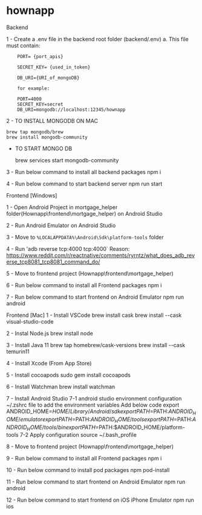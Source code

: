 # hownapp

Backend

1 - Create a .env file in the backend root folder (backend/.env)
a. This file must contain:

        PORT= {port_apis}

        SECRET_KEY= {used_in_token}

        DB_URI={URI_of_mongoDB}

        for example:

        PORT=4000
        SECRET_KEY=secret
        DB_URI=mongodb://localhost:12345/hownapp

2 - TO INSTALL MONGODB ON MAC

    brew tap mongodb/brew
    brew install mongodb-community

- TO START MONGO DB

  brew services start mongodb-community

3 - Run below command to install all backend packages
npm i

4 - Run below command to start backend server
npm run start

Frontend [Windows]

1 - Open Android Project in mortgage_helper folder(Hownapp\frontend\mortgage_helper) on Android Studio

2 - Run Android Emulator on Android Studio

3 - Move to `%LOCALAPPDATA%\Android\Sdk\platform-tools` folder

4 - Run 'adb reverse tcp:4000 tcp:4000`
Reason: https://www.reddit.com/r/reactnative/comments/ryrntz/what_does_adb_reverse_tcp8081_tcp8081_command_do/

5 - Move to frontend project (Hownapp\frontend\mortgage_helper)

6 - Run below command to install all Frontend packages
npm i

7 - Run below command to start frontend on Android Emulator
npm run android

Frontend [Mac]
1 - Install VSCode
brew install cask
brew install --cask visual-studio-code

2 - Instal Node.js
brew install node

3 - Install Java 11
brew tap homebrew/cask-versions
brew install --cask temurin11

4 - Install Xcode (From App Store)

5 - Install cocoapods
sudo gem install cocoapods

6 - Install Watchman
brew install watchman

7 - Install Android Studio
7-1 android studio environment configuration
~/.zshrc file to add the environment variables
Add below code
export ANDROID_HOME=$HOME/Library/Android/sdk
            export PATH=$PATH:$ANDROID_HOME/emulator
            export PATH=$PATH:$ANDROID_HOME/tools
            export PATH=$PATH:$ANDROID_HOME/tools/bin
            export PATH=$PATH:$ANDROID_HOME/platform-tools
7-2 Apply configuration
source ~/.bash_profile

8 - Move to frontend project (Hownapp\frontend\mortgage_helper)

9 - Run below command to install all Frontend packages
npm i

10 - Run below command to install pod packages
npm pod-install

11 - Run below command to start frontend on Android Emulator
npm run android

12 - Run below command to start frontend on iOS iPhone Emulator
npm run ios
